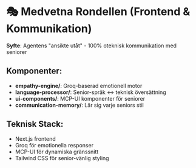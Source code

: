 # 🎭 Medvetna Rondellen (Frontend & Kommunikation)

**Syfte**: Agentens "ansikte utåt" - 100% oteknisk kommunikation med seniorer

## Komponenter:
- **empathy-engine/**: Groq-baserad emotionell motor
- **language-processor/**: Senior-språk ↔ teknisk översättning  
- **ui-components/**: MCP-UI komponenter för seniorer
- **communication-memory/**: Lär sig varje seniors stil

## Teknisk Stack:
- Next.js frontend
- Groq för emotionella responser
- MCP-UI för dynamiska gränssnitt
- Tailwind CSS för senior-vänlig styling